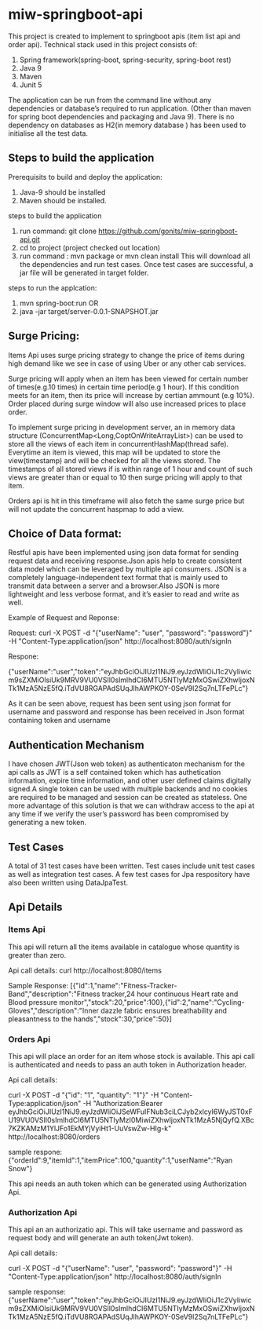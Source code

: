 # miw-springboot-api

This project is created to implement to springboot apis (item list api  and order api). 
Technical stack used in this project consists of:
1. Spring framework(spring-boot, spring-security, spring-boot rest)
2. Java 9
3. Maven
4. Junit 5

The application can be run from the command line without any
dependencies or database’s required to run application. (Other than maven for spring boot dependencies  and packaging and Java 9). There is no dependency on databases as H2(in memory database ) has been used to initialise all the test data.

## Steps to build the application

Prerequisits to build and deploy the application:
1. Java-9 should be installed
2. Maven should be installed.

steps to build the application

1. run command: git clone https://github.com/gonits/miw-springboot-api.git
2. cd to project (project checked out location)
3. run command : mvn package or mvn clean install
This will download all the dependencies and run test cases. Once test cases are successful, a jar file will be generated in target folder.

steps to run the applcation:

1. mvn spring-boot:run
 OR
1. java -jar target/server-0.0.1-SNAPSHOT.jar

## Surge Pricing:

Items Api uses surge pricing strategy to change the price of items during high demand like we see in case of using Uber or any other cab services.

Surge pricing will apply when an item has been viewed for certain number of times(e.g.10 times) in certain time period(e.g 1 hour). If this condition meets for an item, then its price will increase by certian ammount (e.g 10%). Order placed during surge window will also use increased prices to place order.

To implement surge pricing in development server, an in memory data structure (ConcurrentMap<Long,CoptOnWriteArrayList>) can be used to store all the views of each item in concurrentHashMap(thread safe). Everytime an item is viewed, this map will be updated to store the view(timestamp) and will be checked for all the views stored. The timestamps of all stored views if is within range of 1 hour and count of such views are greater than or equal to 10 then surge pricing will apply to that item.

Orders api is hit in this timeframe will also fetch the same surge price but will not update the concurrent haspmap to add a view.

## Choice of Data format:

Restful apis have been implemented using json data format for sending request data and receiving response.Json apis help to create consistent data model which can be leveraged by multiple api consumers.
JSON is a completely language-independent text format that is mainly used to transmit data between a server and a browser.Also JSON is more lightweight and less verbose format, and it’s easier to read and write as well.

Example of Request and Reponse:

Request: 
curl -X POST -d "{\"userName\": \"user\", \"password\": \"password\"}" -H "Content-Type:application/json" http://localhost:8080/auth/signIn

Respone:

{"userName":"user","token":"eyJhbGciOiJIUzI1NiJ9.eyJzdWIiOiJ1c2VyIiwicm9sZXMiOlsiUk9MRV9VU0VSIl0sImlhdCI6MTU5NTIyMzMxOSwiZXhwIjoxNTk1MzA5NzE5fQ.iTdVU8RGAPAdSUqJlhAWPKOY-0SeV9l2Sq7nLTFePLc"}

As it can be seen above, request has been sent using json format for username and password and response has been received in Json format containing token and username

## Authentication Mechanism
I have chosen JWT(Json web token) as authenticaton mechanism for the api calls as JWT is a self contained token which has authetication information, expire time information, and other user defined claims digitally signed.A single token can be used with multiple backends and no cookies are required to be managed and session can be created as stateless. One more advantage of this solution is that we can withdraw access to the api at any time if we verify the user’s password has been compromised by generating a new token.

## Test Cases

A total of 31 test cases have been written. Test cases include unit test cases as well as integration test cases. A few test cases for Jpa respository have also been written using DataJpaTest.

## Api Details

### Items Api

This api will return all the items available in catalogue whose quantity is greater than zero.

Api call details:
curl http://localhost:8080/items

Sample Response: [{"id":1,"name":"Fitness-Tracker-Band","description":"Fitness tracker,24 hour continuous Heart rate and Blood pressure monitor","stock":20,"price":100},{"id":2,"name":"Cycling-Gloves","description":"Inner dazzle fabric ensures breathability and pleasantness to the hands","stock":30,"price":50}]

### Orders Api

This api will place an order for an item whose stock is available. This api call is authenticated and needs to pass an auth token in Authorization header.

Api call details:

curl -X POST -d "{\"id\": \"1\", \"quantity\": \"1\"}" -H "Content-Type:application/json" -H "Authorization:Bearer eyJhbGciOiJIUzI1NiJ9.eyJzdWIiOiJSeWFuIFNub3ciLCJyb2xlcyI6WyJST0xFU19VU0VSIl0sImlhdCI6MTU5NTIyMzI0MiwiZXhwIjoxNTk1MzA5NjQyfQ.XBc7KZKAMzM1YlJFo1EkMYjVyiHt1-UuVswZw-HIg-k" http://localhost:8080/orders

sample respone: {"orderId":9,"itemId":1,"itemPrice":100,"quantity":1,"userName":"Ryan Snow"}

This api needs an auth token which can be generated using Authorization Api.

### Authorization Api

This api an an authorizatio api. This will take username and password as request body and will generate an auth token(Jwt token).

Api call details:

curl -X POST -d "{\"userName\": \"user\", \"password\": \"password\"}" -H "Content-Type:application/json" http://localhost:8080/auth/signIn

sample response:
{"userName":"user","token":"eyJhbGciOiJIUzI1NiJ9.eyJzdWIiOiJ1c2VyIiwicm9sZXMiOlsiUk9MRV9VU0VSIl0sImlhdCI6MTU5NTIyMzMxOSwiZXhwIjoxNTk1MzA5NzE5fQ.iTdVU8RGAPAdSUqJlhAWPKOY-0SeV9l2Sq7nLTFePLc"}









